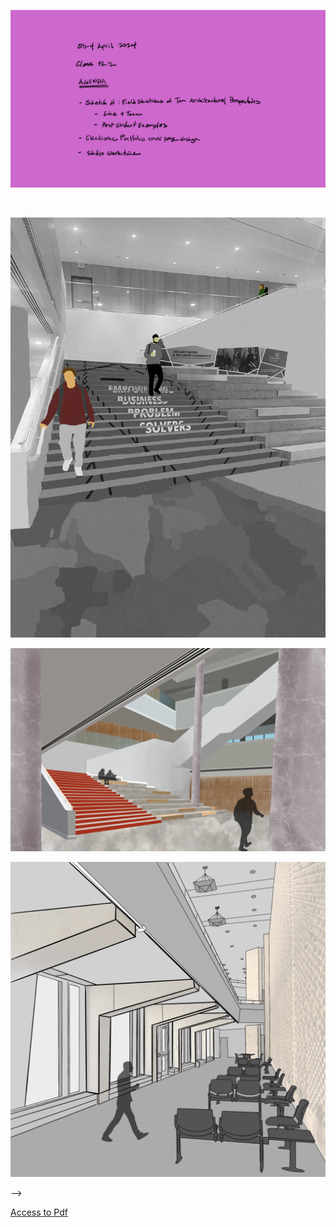 ![Today's Agenda](images/240403-4_122.png)

![]()

![](images/Assignment_19_Above_Average.png)

![](images/Assignment_19_Average.png)

![](images/Assignment_19_Below_Average.png)

-->

[Access to Pdf](images/final_83384-1B_Inglert_proof_v2.pdf)

